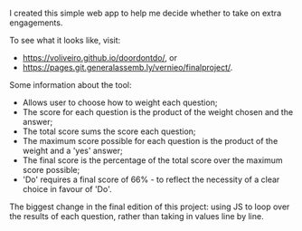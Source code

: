I created this simple web app to help me decide whether to take on extra engagements. 

To see what it looks like, visit:
- https://voliveiro.github.io/doordontdo/, or
-  https://pages.git.generalassemb.ly/vernieo/finalproject/.


Some information about the tool: 
- Allows user to choose how to weight each question; 
- The score for each question is the product of the weight chosen and the answer; 
- The total score sums the score each question; 
- The maximum score possible for each question is the product of the weight and a 'yes' answer;
- The final score is the percentage of the total score over the maximum score possible; 
- 'Do' requires a final score of 66% - to reflect the necessity of a clear choice in favour of 'Do'. 

The biggest change in the final edition of this project: using JS to loop over the results of each question, rather than taking in values line by line. 